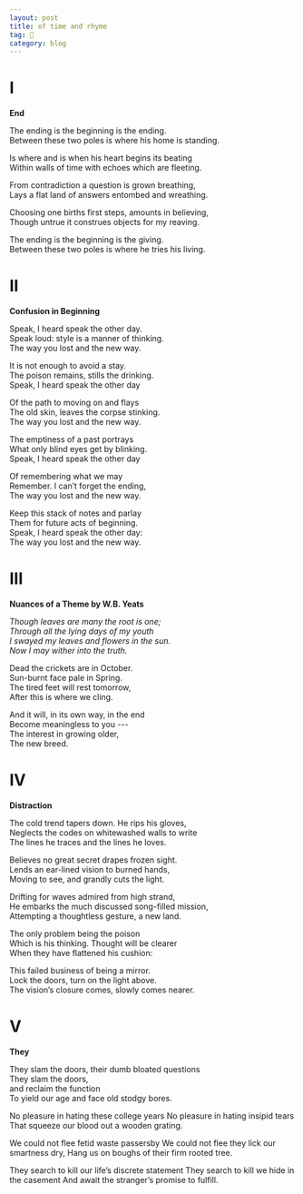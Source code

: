 ```yaml
---
layout: post
title: of time and rhyme
tag: 🍞
category: blog
---
```


# I

**End**

The ending is the beginning is the ending.   
Between these two poles is where his home is standing. 

Is where and is when his heart begins its beating  
Within walls of time with echoes which are fleeting.

From contradiction a question is grown breathing,  
Lays a flat land of answers entombed and wreathing.  

Choosing one births first steps, amounts in believing,  
Though untrue it construes objects for my reaving. 

The ending is the beginning is the giving.   
Between these two poles is where he tries his living.

# II

**Confusion in Beginning**

Speak, I heard speak the other day.  
Speak loud: style is a manner of thinking.    
The way you lost and the new way. 

It is not enough to avoid a stay.  
The poison remains, stills the drinking.  
Speak, I heard speak the other day

Of the path to moving on and flays  
The old skin, leaves the corpse stinking.  
The way you lost and the new way.

The emptiness of a past portrays  
What only blind eyes get by blinking.  
Speak, I heard speak the other day

Of remembering what we may  
Remember. I can’t forget the ending,  
The way you lost and the new way. 

Keep this stack of notes and parlay  
Them for future acts of beginning.  
Speak, I heard speak the other day:  
The way you lost and the new way. 

# III

**Nuances of a Theme by W.B. Yeats**

*Though leaves are many the root is one;  
Through all the lying days of my youth  
I swayed my leaves and flowers in the sun.  
Now I may wither into the truth.*

Dead the crickets are in October.  
Sun-burnt face pale in Spring.  
The tired feet will rest tomorrow,  
After this is where we cling.

And it will, in its own way, in the end  
Become meaningless to you ---  
The interest in growing older,  
The new breed.

# IV

**Distraction**

The cold trend tapers down. He rips his gloves,  
Neglects the codes on whitewashed walls to write  
The lines he traces and the lines he loves. 

Believes no great secret drapes frozen sight.  
Lends an ear-lined vision to burned hands,  
Moving to see, and grandly cuts the light.

Drifting for waves admired from high strand,  
He embarks the much discussed song-filled mission,  
Attempting a thoughtless gesture, a new land.

The only problem being the poison  
Which is his thinking. Thought will be clearer  
When they have flattened his cushion:

This failed business of being a mirror.  
Lock the doors, turn on the light above.  
The vision’s closure comes, slowly comes nearer.  

# V

**They**  

They slam the doors, their dumb bloated questions  
They slam the doors,  
                        and reclaim the function    
To yield our age and face old stodgy bores.

No pleasure in hating these college years
No pleasure in hating
                                   insipid tears
That squeeze our blood out a wooden grating.

We could not flee fetid waste passersby 
We could not flee
                             they lick our smartness dry,
Hang us on boughs of their firm rooted tree. 

They search to kill our life’s discrete statement
They search to kill
                              we hide in the casement 
And await the stranger’s promise to fulfill. 

